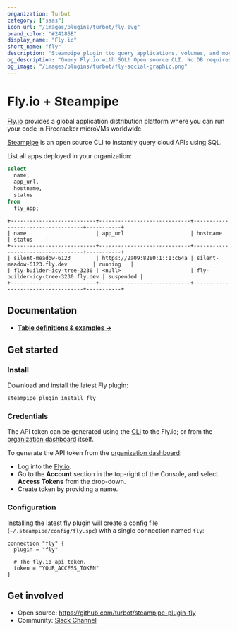 ```yaml
---
organization: Turbot
category: ["saas"]
icon_url: "/images/plugins/turbot/fly.svg"
brand_color: "#24185B"
display_name: "Fly.io"
short_name: "fly"
description: "Steampipe plugin tto query applications, volumes, and more from your Fly organization."
og_description: "Query Fly.io with SQL! Open source CLI. No DB required."
og_image: "/images/plugins/turbot/fly-social-graphic.png"
---
```


# Fly.io + Steampipe

[Fly.io](https://fly.io) provides a global application distribution platform where you can run your code in Firecracker microVMs worldwide.

[Steampipe](https://steampipe.io) is an open source CLI to instantly query cloud APIs using SQL.

List all apps deployed in your organization:

```sql
select
  name,
  app_url,
  hostname,
  status
from
  fly_app;
```

```
+---------------------------+-----------------------------+-----------------------------------+-----------+
| name                      | app_url                     | hostname                          | status    |
+---------------------------+-----------------------------+-----------------------------------+-----------+
| silent-meadow-6123        | https://2a09:8280:1::1:c64a | silent-meadow-6123.fly.dev        | running   |
| fly-builder-icy-tree-3230 | <null>                      | fly-builder-icy-tree-3230.fly.dev | suspended |
+---------------------------+-----------------------------+-----------------------------------+-----------+
```

## Documentation

- **[Table definitions & examples →](/plugins/turbot/fly/tables)**

## Get started

### Install

Download and install the latest Fly plugin:

```bash
steampipe plugin install fly
```

### Credentials

The API token can be generated using the [CLI](https://fly.io/docs/flyctl/auth-token) to the Fly.io; or from the [organization dashboard](https://fly.io/dashboard) itself.

To generate the API token from the [organization dashboard](https://fly.io/dashboard):

- Log into the [Fly.io](https://fly.io).
- Go to the **Account** section in the top-right of the Console, and select **Access Tokens** from the drop-down.
- Create token by providing a name.

### Configuration

Installing the latest fly plugin will create a config file (`~/.steampipe/config/fly.spc`) with a single connection named `fly`:

```hcl
connection "fly" {
  plugin = "fly"

  # The fly.io api token.
  token = "YOUR_ACCESS_TOKEN"
}
```

## Get involved

- Open source: https://github.com/turbot/steampipe-plugin-fly
- Community: [Slack Channel](https://steampipe.io/community/join)
